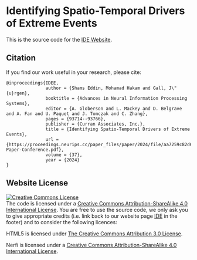# Identifying Spatio-Temporal Drivers of Extreme Events

This is the source code for the [IDE Website](https://hakamshams.github.io/IDE/).

## Citation
If you find our work useful in your research, please cite:

```
@inproceedings{IDEE,
               author = {Shams Eddin, Mohamad Hakam and Gall, J\"{u}rgen},
               booktitle = {Advances in Neural Information Processing Systems},
               editor = {A. Globerson and L. Mackey and D. Belgrave and A. Fan and U. Paquet and J. Tomczak and C. Zhang},
               pages = {93714--93766},
               publisher = {Curran Associates, Inc.},
               title = {Identifying Spatio-Temporal Drivers of Extreme Events},
               url = {https://proceedings.neurips.cc/paper_files/paper/2024/file/aa7259c82d642e47d5661f3218cdcad2-Paper-Conference.pdf},
               volume = {37},
               year = {2024}
}
```

## Website License
<a rel="license" href="http://creativecommons.org/licenses/by-sa/4.0/"><img alt="Creative Commons License" style="border-width:0" src="https://i.creativecommons.org/l/by-sa/4.0/88x31.png" /></a>
<br />The code is licensed under a <a rel="license" href="http://creativecommons.org/licenses/by-sa/4.0/">Creative Commons Attribution-ShareAlike 4.0 International License</a>. 
You are free to use the source code, we only ask you to give appropriate credits (i.e. link back to our website page [IDE](https://hakamshams.github.io/IDE/) in the footer) and to consider the following licences:

HTML5 is licensed under [The Creative Commons Attribution 3.0 License](https://html5up.net/license).

Nerfi is licensed under a <a rel="license" href="http://creativecommons.org/licenses/by-sa/4.0/">Creative Commons Attribution-ShareAlike 4.0 International License</a>. 
